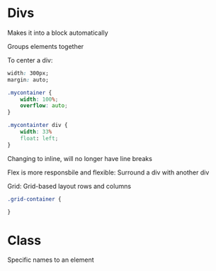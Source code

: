 # Divs

Makes it into a block automatically

Groups elements together

To center a div: 
```css
width: 300px;
margin: auto;
```

```css
.mycontainer {
    width: 100%;
    overflow: auto;
}

.mycontainter div {
    width: 33%
    float: left;
}
```

Changing to inline, will no longer have line breaks

Flex is more responsbile and flexible:
Surround a div with another div

Grid:
Grid-based layout
rows and columns

```css
.grid-container {

}
```
# Class
Specific names to an element